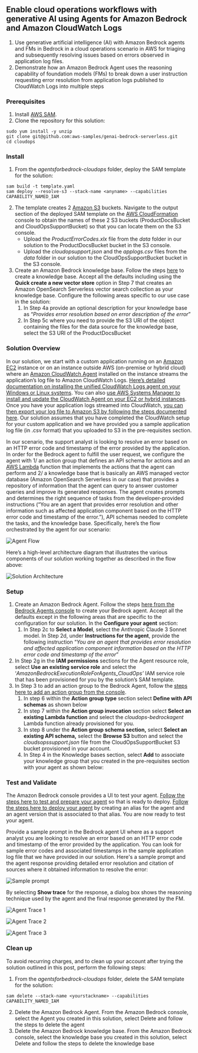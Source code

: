 

## Enable cloud operations workflows with generative AI using Agents for Amazon Bedrock and Amazon CloudWatch Logs

1. Use generative artificial intelligence (AI) with Amazon Bedrock agents and FMs in Bedrock in a cloud operations scenario in AWS for triaging and subsequently resolving issues based on errors observed in application log files.
2. Demonstrate how an Amazon Bedrock Agent uses the reasoning capability of foundation models (FMs) to break down a user instruction requesting error resolution from application logs published to CloudWatch Logs into multiple steps 


### Prerequisites

1. Install [AWS SAM](https://docs.aws.amazon.com/serverless-application-model/latest/developerguide/what-is-sam.html).
2. Clone the repository for this solution:

```
sudo yum install -y unzip
git clone git@github.com:aws-samples/genai-bedrock-serverless.git 
cd cloudops
```
### Install

1. From the _agentsforbedrock-cloudops_ folder, deploy the SAM template for the solution:
```
sam build -t template.yaml
sam deploy --resolve-s3 --stack-name <anyname> --capabilities CAPABILITY_NAMED_IAM
```
2. The template creates 2 [Amazon S3](https://aws.amazon.com/s3/) buckets. Navigate to the output section of the deployed SAM template on the [AWS CloudFormation](https://aws.amazon.com/cloudformation/) console to obtain the names of these 2 S3 buckets (ProductDocsBucket and CloudOpsSupportBucket) so that you can locate them on the S3 console.
    - Upload the _ProductErrorCodes.xlx_ file from the _data_ folder in our solution to the ProductDocsBucket bucket in the S3 console.
    - Upload the _cloudopsupport.json_ and the _applogs.csv_ files from the _data_ folder in our solution to the CloudOpsSupportBucket bucket in the S3 console.
3. Create an Amazon Bedrock knowledge base. Follow the steps [here](https://docs.aws.amazon.com/bedrock/latest/userguide/knowledge-base-create.html) to create a knowledge base. Accept all the defaults including using the **Quick create a new vector store** option in Step 7 that creates an Amazon OpenSearch Serverless vector search collection as your knowledge base. Configure the following areas specific to our use case in the solution:
    1. In Step 4a provide an optional description for your knowledge base as “_Provides error resolution based on error description of the error_”
    2. In Step 5c where you need to provide the S3 URI of the object containing the files for the data source for the knowledge base, select the S3 URI of the ProductDocsBucket

### Solution Overview

In our solution, we start with a custom application running on an [Amazon EC2](https://aws.amazon.com/ec2/) instance or on an instance outside AWS (on-premise or hybrid cloud) where an [Amazon CloudWatch Agent](https://docs.aws.amazon.com/AmazonCloudWatch/latest/logs/UseCloudWatchUnifiedAgent.html) installed on the instance streams the application’s log file to Amazon CloudWatch Logs. [Here’s detailed documentation on installing the unified CloudWatch Logs agent on your Windows or Linux systems](https://docs.aws.amazon.com/AmazonCloudWatch/latest/monitoring/Install-CloudWatch-Agent.html). You can also [use AWS Systems Manager to install and update the CloudWatch Agent on your EC2 or hybrid instances](https://docs.aws.amazon.com/AmazonCloudWatch/latest/monitoring/installing-cloudwatch-agent-ssm.html). Once you have your application logs streamed into CloudWatch, [you can then export your log file to Amazon S3 by following the steps documented here](https://docs.aws.amazon.com/AmazonCloudWatch/latest/logs/S3ExportTasks.html). Our solution assumes that you have completed the CloudWatch setup for your custom application and we have provided you a sample application log file (in .csv format) that you uploaded to S3 in the pre-requisites section.

In our scenario, the support analyst is looking to resolve an error based on an HTTP error code and timestamp of the error provided by the application. In order for the Bedrock agent to fulfill the user request, we configure the agent with 1/ an action group that defines an API schema for actions and an [AWS Lambda](https://aws.amazon.com/lambda/) function that implements the actions that the agent can perform and 2/ a knowledge base that is basically an AWS managed vector database (Amazon OpenSearch Serverless in our case) that provides a repository of information that the agent can query to answer customer queries and improve its generated responses. The agent creates prompts and determines the right sequence of tasks from the developer-provided instructions (“You are an agent that provides error resolution and other information such as affected application component based on the HTTP error code and timestamp of the error.”), API schemas needed to complete the tasks, and the knowledge base. Specifically, here’s the flow orchestrated by the agent for our scenario:

![Agent Flow](/cloudops/images/flow-arch.png)

Here’s a high-level architecture diagram that illustrates the various components of our solution working together as described in the flow above:

![Solution Architecture](/cloudops/images/solution-arch.png)

### Setup

1. Create an Amazon Bedrock Agent. Follow the steps [here from the Bedrock Agents console](https://docs.aws.amazon.com/bedrock/latest/userguide/agents-create.html) to create your Bedrock agent. Accept all the defaults except in the following areas that are specific to the configuration for our solution. In the **Configure your agent** section:
    1. In Step 2c to **Select a Model**, select the Anthropic Claude 3 Sonnet model. In Step 2d, under **Instructions for the agent**, provide the following instruction “_You are an agent that provides error resolution and affected application component information based on the HTTP error code and timestamp of the error_”
2. In Step 2g in the **IAM permissions** sections for the Agent resource role, select **Use an existing service role** and select the ‘_AmazonBedrockExecutionRoleForAgents_CloudOps’_ IAM service role that has been provisioned for you by the solution’s SAM template.
3. In Step 3 to add an action group to the Bedrock Agent, follow the [steps here to add an action group from the console](https://docs.aws.amazon.com/bedrock/latest/userguide/agents-action-add.html).
    1. In step 6 within the **Action group type** section select **Define with API schemas** as shown below
    2. In step 7 within the **Action group invocation** section select **Select an existing Lambda function** and select the _cloudops-bedrockagent_ Lambda function already provisioned for you.
    3. In step 8 under the **Action group schema section,** select **Select an existing API schema,** select the **Browse S3** button and select the _cloudsopssupport.json_ file from the CloudOpsSupportBucket S3 bucket provisioned in your account.
    4. In Step 4 in the Knowledge bases section, select **Add** to associate your knowledge group that you created in the pre-requisites section with your agent as shown below:


### Test and Validate

The Amazon Bedrock console provides a UI to test your agent. [Follow the steps here to test and prepare your agent](https://docs.aws.amazon.com/bedrock/latest/userguide/agents-test.html) so that is ready to deploy. [Follow the steps here to deploy your agent](https://docs.aws.amazon.com/bedrock/latest/userguide/agents-deploy.html) by creating an alias for the agent and an agent version that is associated to that alias. You are now ready to test your agent. 

Provide a sample prompt in the Bedrock agent UI where as a support analyst you are looking to resolve an error based on an HTTP error code and timestamp of the error provided by the application. You can look for sample error codes and associated timestamps in the sample application log file that we have provided in our solution. Here's a sample prompt and the agent response providing detailed error resolution and citation of sources where it obtained information to resolve the error:

![Sample prompt](/cloudops/images/sample-prompt.png) 

By selecting **Show trace** for the response, a dialog box shows the reasoning technique used by the agent and the final response generated by the FM.

![Agent Trace 1](/cloudops/images/agent-trace1.png)

![Agent Trace 2](/cloudops/images/agent-trace2.png)

![Agent Trace 3](/cloudops/images/agent-trace3.png)


### Clean up

To avoid recurring charges, and to clean up your account after trying the solution outlined in this post, perform the following steps:

1. From the _agentsforbedrock-cloudops_ folder, delete the SAM template for the solution:
```
sam delete --stack-name <yourstackname> --capabilities CAPABILITY_NAMED_IAM
```
2. Delete the Amazon Bedrock Agent. From the Amazon Bedrock console, select the Agent you created in this solution, select Delete and follow the steps to delete the agent
3. Delete the Amazon Bedrock knowledge base. From the Amazon Bedrock console, select the knowledge base you created in this solution, select Delete and follow the steps to delete the knowledge base
